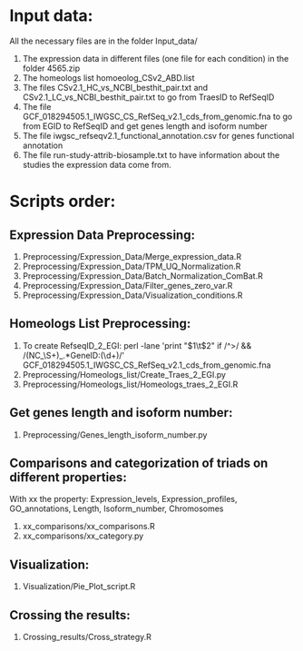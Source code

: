# Input data:

All the necessary files are in the folder Input_data/
1. The expression data in different files (one file for each condition) in the folder 4565.zip
2. The homeologs list homoeolog_CSv2_ABD.list
3. The files CSv2.1_HC_vs_NCBI_besthit_pair.txt and CSv2.1_LC_vs_NCBI_besthit_pair.txt to go from TraesID to RefSeqID
4. The file GCF_018294505.1_IWGSC_CS_RefSeq_v2.1_cds_from_genomic.fna to go from EGID to RefSeqID and get genes length and isoform number
5. The file iwgsc_refseqv2.1_functional_annotation.csv for genes functional annotation
6. The file run-study-attrib-biosample.txt to have information about the studies the expression data come from. 

# Scripts order:

## Expression Data Preprocessing:
1. Preprocessing/Expression_Data/Merge_expression_data.R
2. Preprocessing/Expression_Data/TPM_UQ_Normalization.R
3. Preprocessing/Expression_Data/Batch_Normalization_ComBat.R
4. Preprocessing/Expression_Data/Filter_genes_zero_var.R
5. Preprocessing/Expression_Data/Visualization_conditions.R

## Homeologs List Preprocessing:
1. To create RefseqID_2_EGI:
perl -lane 'print "$1\t$2" if /^>/ && /(NC_\S+)_.*GeneID:(\d+)/' GCF_018294505.1_IWGSC_CS_RefSeq_v2.1_cds_from_genomic.fna 
2. Preprocessing/Homeologs_list/Create_Traes_2_EGI.py
3. Preprocessing/Homeologs_list/Homeologs_traes_2_EGI.R

## Get genes length and isoform number:
1. Preprocessing/Genes_length_isoform_number.py

## Comparisons and categorization of triads on different properties:
With xx the property: Expression_levels, Expression_profiles, GO_annotations, Length, Isoform_number, Chromosomes
1. xx_comparisons/xx_comparisons.R
2. xx_comparisons/xx_category.py

## Visualization:
1. Visualization/Pie_Plot_script.R

## Crossing the results:
1. Crossing_results/Cross_strategy.R
